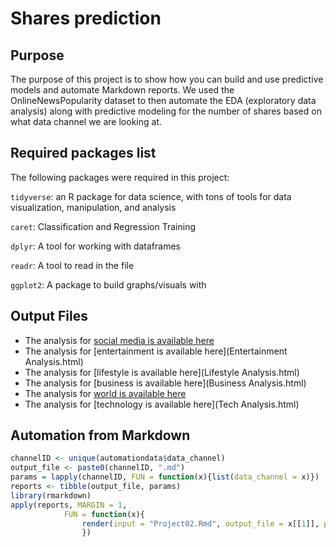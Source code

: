 # Shares prediction

## Purpose
The purpose of this project is to show how you can build and use predictive models and automate Markdown reports. We used the OnlineNewsPopularity dataset
to then automate the EDA (exploratory data analysis) along with predictive modeling for the number of shares based on what data channel we are looking at.

## Required packages list

The following packages were required in this project:

`tidyverse`: an R package for data science, with tons of tools for data visualization, manipulation, and analysis

`caret`: Classification and Regression Training

`dplyr`: A tool for working with dataframes

`readr`: A tool to read in the file

`ggplot2`: A package to build graphs/visuals with

## Output Files
- The analysis for [social media is available here]("https://Brennan-Clinch.github.io/Project2/Social%20Media%20Analysis.html")
- The analysis for [entertainment is available here](Entertainment Analysis.html)
- The analysis for [lifestyle is available here](Lifestyle Analysis.html)
- The analysis for [business is available here](Business Analysis.html)
- The analysis for [world is available here](WorldAnalysis.md)
- The analysis for [technology is available here](Tech Analysis.html)


## Automation from Markdown

``` r 
channelID <- unique(automationdata$data_channel)
output_file <- paste0(channelID, ".md")
params = lapply(channelID, FUN = function(x){list(data_channel = x)})
reports <- tibble(output_file, params)
library(rmarkdown)
apply(reports, MARGIN = 1, 
            FUN = function(x){
                render(input = "Project02.Rmd", output_file = x[[1]], params = x[[2]])
                })
```



